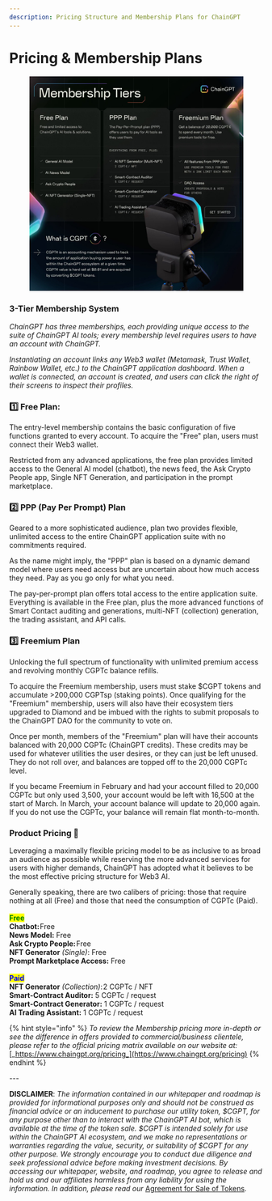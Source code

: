 ```yaml
---
description: Pricing Structure and Membership Plans for ChainGPT
---
```


# Pricing & Membership Plans

<figure><img src="../../.gitbook/assets/cgpt membership Plans.jpg" alt=""><figcaption></figcaption></figure>

### 3-Tier Membership System&#x20;

_ChainGPT has three memberships, each providing unique access to the suite of ChainGPT AI tools; every membership level requires users to have an account with ChainGPT._&#x20;

_Instantiating an account links any Web3 wallet (Metamask, Trust Wallet, Rainbow Wallet, etc.) to the ChainGPT application dashboard. When a wallet is connected, an account is created, and users can click the right of their screens to inspect their profiles._&#x20;

### **1️⃣ Free Plan:**

The entry-level membership contains the basic configuration of five functions granted to every account. To acquire the "Free" plan, users must connect their Web3 wallet.

Restricted from any advanced applications, the free plan provides limited access to the General AI model (chatbot), the news feed, the Ask Crypto People app, Single NFT Generation, and participation in the prompt marketplace.

### **2️⃣ PPP (Pay Per Prompt) Plan**

Geared to a more sophisticated audience, plan two provides flexible, unlimited access to the entire ChainGPT application suite with no commitments required.&#x20;

As the name might imply, the "PPP" plan is based on a dynamic demand model where users need access but are uncertain about how much access they need. Pay as you go only for what you need.

The pay-per-prompt plan offers total access to the entire application suite. Everything is available in the Free plan, plus the more advanced functions of Smart Contact auditing and generations, multi-NFT (collection) generation, the trading assistant, and API calls.

### **3️⃣ Freemium Plan**

Unlocking the full spectrum of functionality with unlimited premium access and revolving monthly CGPTc balance refills.

To acquire the Freemium membership, users must stake $CGPT tokens and accumulate >200,000 CGPTsp (staking points). Once qualifying for the "Freemium" membership, users will also have their ecosystem tiers upgraded to Diamond and be imbued with the rights to submit proposals to the ChainGPT DAO for the community to vote on.

Once per month, members of the "Freemium" plan will have their accounts balanced with 20,000 CGPTc (ChainGPT credits). These credits may be used for whatever utilities the user desires, or they can just be left unused. They do not roll over, and balances are topped off to the 20,000 CGPTc level.&#x20;

If you became Freemium in February and had your account filled to 20,000 CGPTc but only used 3,500, your account would be left with 16,500 at the start of March. In March, your account balance will update to 20,000 again. If you do not use the CGPTc, your balance will remain flat month-to-month.&#x20;

### Product Pricing 💸

Leveraging a maximally flexible pricing model to be as inclusive to as broad an audience as possible while reserving the more advanced services for users with higher demands, ChainGPT has adopted what it believes to be the most effective pricing structure for Web3 AI.

Generally speaking, there are two calibers of pricing: those that require nothing at all (Free) and those that need the consumption of CGPTc (Paid).\
\
<mark style="color:green;">**Free**</mark>\
**Chatbot:** Free\
**News Model:** Free\
**Ask Crypto People:** Free\
**NFT Generator** _(Single)_: Free\
**Prompt Marketplace Access:** Free\
\
<mark style="color:blue;">**Paid**</mark>\
**NFT Generator** _(Collection)_: 2 CGPTc / NFT\
**Smart-Contract Auditor:** 5 CGPTc / request\
**Smart-Contract Generator:** 1 CGPTc / request\
**AI Trading Assistant:** 1 CGPTc / request



{% hint style="info" %}
_To review the Membership pricing more in-depth or see the difference in offers provided to commercial/business clientele, please refer to the official pricing matrix available on our website at:_ [_https://www.chaingpt.org/pricing_](https://www.chaingpt.org/pricing)
{% endhint %}

\---

**DISCLAIMER**: _The information contained in our whitepaper and roadmap is provided for informational purposes only and should not be construed as financial advice or an inducement to purchase our utility token, $CGPT, for any purpose other than to interact with the ChainGPT AI bot, which is available at the time of the token sale. $CGPT is intended solely for use within the ChainGPT AI ecosystem, and we make no representations or warranties regarding the value, security, or suitability of $CGPT for any other purpose. We strongly encourage you to conduct due diligence and seek professional advice before making investment decisions. By accessing our whitepaper, website, and roadmap, you agree to release and hold us and our affiliates harmless from any liability for using the information.  In addition, please read our_ [Agreement for Sale of Tokens](https://www.chaingpt.org/licences).
